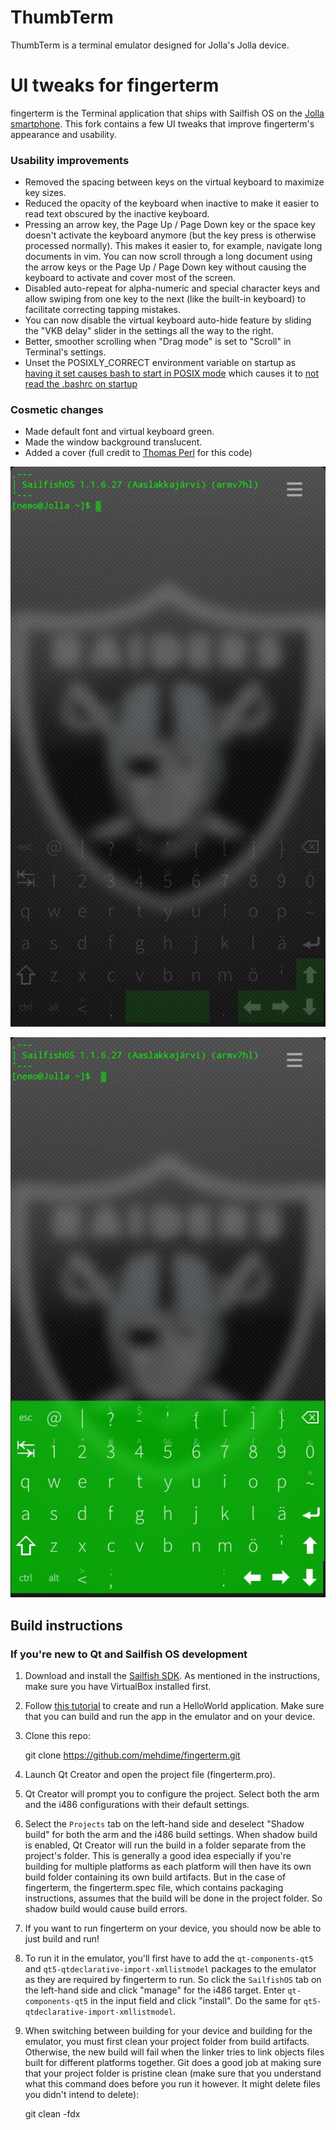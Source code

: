 ThumbTerm
=========

ThumbTerm is a terminal emulator designed for Jolla's Jolla device.

# UI tweaks for fingerterm

fingerterm is the Terminal application that ships with Sailfish OS on the
[Jolla smartphone](http://jolla.com).  This fork contains a few UI tweaks
that improve fingerterm's appearance and usability. 

### Usability improvements
- Removed the spacing between keys on the virtual keyboard to maximize key sizes. 
- Reduced the opacity of the keyboard when inactive to make it easier to 
  read text obscured by the inactive keyboard.
- Pressing an arrow key, the Page Up / Page Down key or the space key doesn't 
  activate the keyboard anymore (but the key press is otherwise processed normally). 
  This makes it easier to, for example, navigate long documents in vim.
  You can now scroll through a long document using the arrow keys or the
  Page Up / Page Down key without causing the keyboard to activate and cover most of
  the screen. 
- Disabled auto-repeat for alpha-numeric and special character keys and allow
  swiping from one key to the next (like the built-in keyboard) to facilitate
  correcting tapping mistakes.
- You can now disable the virtual keyboard auto-hide feature by sliding 
  the "VKB delay" slider in the settings all the way to the right.
- Better, smoother scrolling when "Drag mode" is set to "Scroll" in Terminal's
  settings.
- Unset the POSIXLY_CORRECT environment variable on startup as
  [having it set causes bash to start in POSIX mode](http://www.delorie.com/gnu/docs/bash/bashref_62.html#IDX214)
  which causes it to [not read the .bashrc on startup](http://lists.gnu.org/archive/html/bug-bash/2001-10/msg00117.html)

### Cosmetic changes
- Made default font and virtual keyboard green.
- Made the window background translucent.
- Added a cover (full credit to [Thomas Perl](https://github.com/tph) for this code)

![fingerterm](thumbterm/screenshots/thumbterm.jpg)

![fingerterm virtual keyboard](thumbterm/screenshots/thumbterm-keyboard.jpg)


## Build instructions

### If you're new to Qt and Sailfish OS development

1) Download and install
   the [Sailfish SDK](https://sailfishos.org/develop.html). 
   As mentioned in the instructions, make sure you have VirtualBox
   installed first.

2) Follow [this tutorial](https://sailfishos.org/develop-firstapp-article.html) 
   to create and run a HelloWorld application. Make sure that you can build and
   run the app in the emulator and on your device.

3) Clone this repo:

    git clone https://github.com/mehdime/fingerterm.git

4) Launch Qt Creator and open the project file (fingerterm.pro).

5) Qt Creator will prompt you to configure the project. Select both the arm and
   the i486 configurations with their default settings.

6) Select the `Projects` tab on the left-hand side and deselect "Shadow build"
   for both the arm and the i486 build settings. When shadow build is enabled,
   Qt Creator will run the build in a folder separate from the project's folder.
   This is generally a good idea especially if you're building for multiple
   platforms as each platform will then have its own build folder containing its
   own build artifacts. But in the case of fingerterm, the fingerterm.spec file,
   which contains packaging instructions, assumes that the build will be done in
   the project folder. So shadow build would cause build errors.

7) If you want to run fingerterm on your device, you should now be able to just
   build and run! 

8) To run it in the emulator, you'll first have to add the `qt-components-qt5`
   and `qt5-qtdeclarative-import-xmllistmodel` packages to the emulator as they
   are required by fingerterm to run. So click the `SailfishOS` tab on
   the left-hand side and click "manage" for the i486 target. Enter
   `qt-components-qt5` in the input field and click "install".
   Do the same for `qt5-qtdeclarative-import-xmllistmodel`.

9) When switching between building for your device and building for 
   the emulator, you must first clean your project folder from build artifacts.
   Otherwise, the new build will fail when the linker tries to link objects
   files built for different platforms together. Git does a good job at making
   sure that your project folder is pristine clean (make sure that you
   understand what this command does before you run it however. It might delete
   files you didn't intend to delete):

    git clean -fdx
